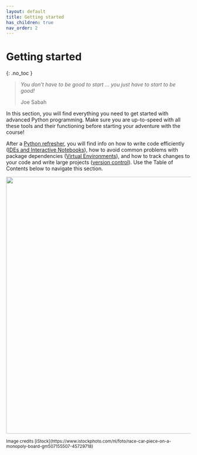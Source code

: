 ```yaml
---
layout: default
title: Getting started
has_children: true
nav_order: 2
---
```

# Getting started
{: .no_toc }


> *You don't have to be good to start ... you just have to start to be good!*
> 
> Joe Sabah

In this section, you will find everything you need to get started with advanced Python programming. 
Make sure you are up-to-speed with all these tools and their functioning before starting your adventure with the course!

After a [Python refresher](doc_getting_started_00_refresher.md),
you will find info on how to write code efficiently ([IDEs and Interactive Notebooks](doc_getting_started_01_writing_and_running_code.md)), how to avoid common problems with package dependencies ([Virtual Environments](doc_getting_started_02_virtual_environments.md)), and
how to track changes to your code and write large projects ([version control](doc_getting_started_03_version_control.md)). 
Use the Table of Contents below to navigate this section.


<p align="center">
<img src="https://media.istockphoto.com/id/507155507/photo/race-car-piece-on-a-monopoly-board.jpg?s=612x612&w=0&k=20&c=yfZcmKhj1IubqO_WveMXhS28C5pqH4aCIIBmnYgAKs0=" width=700>
</p>
<sup>Image credits [iStock](https://www.istockphoto.com/nl/foto/race-car-piece-on-a-monopoly-board-gm507155507-45729718)</sup>

